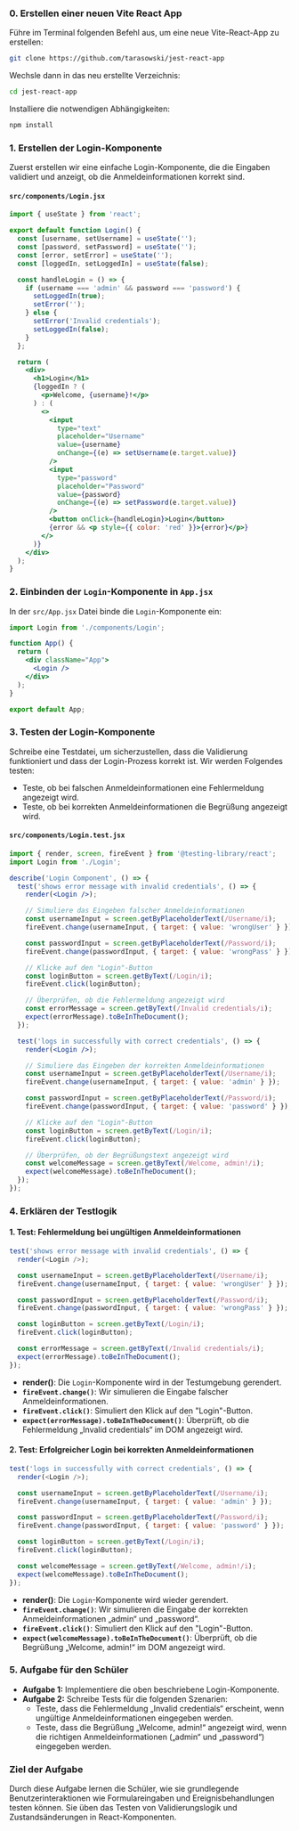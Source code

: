 ### 0. Erstellen einer neuen Vite React App

Führe im Terminal folgenden Befehl aus, um eine neue Vite-React-App zu erstellen:

```bash
git clone https://github.com/tarasowski/jest-react-app
```

Wechsle dann in das neu erstellte Verzeichnis:

```bash
cd jest-react-app
```

Installiere die notwendigen Abhängigkeiten:

```bash
npm install
```


### 1. Erstellen der Login-Komponente

Zuerst erstellen wir eine einfache Login-Komponente, die die Eingaben validiert und anzeigt, ob die Anmeldeinformationen korrekt sind.

#### `src/components/Login.jsx`

```jsx
import { useState } from 'react';

export default function Login() {
  const [username, setUsername] = useState('');
  const [password, setPassword] = useState('');
  const [error, setError] = useState('');
  const [loggedIn, setLoggedIn] = useState(false);

  const handleLogin = () => {
    if (username === 'admin' && password === 'password') {
      setLoggedIn(true);
      setError('');
    } else {
      setError('Invalid credentials');
      setLoggedIn(false);
    }
  };

  return (
    <div>
      <h1>Login</h1>
      {loggedIn ? (
        <p>Welcome, {username}!</p>
      ) : (
        <>
          <input 
            type="text" 
            placeholder="Username" 
            value={username} 
            onChange={(e) => setUsername(e.target.value)} 
          />
          <input 
            type="password" 
            placeholder="Password" 
            value={password} 
            onChange={(e) => setPassword(e.target.value)} 
          />
          <button onClick={handleLogin}>Login</button>
          {error && <p style={{ color: 'red' }}>{error}</p>}
        </>
      )}
    </div>
  );
}
```

### 2. Einbinden der `Login`-Komponente in `App.jsx`

In der `src/App.jsx` Datei binde die `Login`-Komponente ein:

```jsx
import Login from './components/Login';

function App() {
  return (
    <div className="App">
      <Login />
    </div>
  );
}

export default App;
```

### 3. Testen der Login-Komponente

Schreibe eine Testdatei, um sicherzustellen, dass die Validierung funktioniert und dass der Login-Prozess korrekt ist. Wir werden Folgendes testen:
- Teste, ob bei falschen Anmeldeinformationen eine Fehlermeldung angezeigt wird.
- Teste, ob bei korrekten Anmeldeinformationen die Begrüßung angezeigt wird.

#### `src/components/Login.test.jsx`

```jsx
import { render, screen, fireEvent } from '@testing-library/react';
import Login from './Login';

describe('Login Component', () => {
  test('shows error message with invalid credentials', () => {
    render(<Login />);

    // Simuliere das Eingeben falscher Anmeldeinformationen
    const usernameInput = screen.getByPlaceholderText(/Username/i);
    fireEvent.change(usernameInput, { target: { value: 'wrongUser' } });

    const passwordInput = screen.getByPlaceholderText(/Password/i);
    fireEvent.change(passwordInput, { target: { value: 'wrongPass' } });

    // Klicke auf den "Login"-Button
    const loginButton = screen.getByText(/Login/i);
    fireEvent.click(loginButton);

    // Überprüfen, ob die Fehlermeldung angezeigt wird
    const errorMessage = screen.getByText(/Invalid credentials/i);
    expect(errorMessage).toBeInTheDocument();
  });

  test('logs in successfully with correct credentials', () => {
    render(<Login />);

    // Simuliere das Eingeben der korrekten Anmeldeinformationen
    const usernameInput = screen.getByPlaceholderText(/Username/i);
    fireEvent.change(usernameInput, { target: { value: 'admin' } });

    const passwordInput = screen.getByPlaceholderText(/Password/i);
    fireEvent.change(passwordInput, { target: { value: 'password' } });

    // Klicke auf den "Login"-Button
    const loginButton = screen.getByText(/Login/i);
    fireEvent.click(loginButton);

    // Überprüfen, ob der Begrüßungstext angezeigt wird
    const welcomeMessage = screen.getByText(/Welcome, admin!/i);
    expect(welcomeMessage).toBeInTheDocument();
  });
});
```

### 4. Erklären der Testlogik

#### **1. Test: Fehlermeldung bei ungültigen Anmeldeinformationen**

```javascript
test('shows error message with invalid credentials', () => {
  render(<Login />);

  const usernameInput = screen.getByPlaceholderText(/Username/i);
  fireEvent.change(usernameInput, { target: { value: 'wrongUser' } });

  const passwordInput = screen.getByPlaceholderText(/Password/i);
  fireEvent.change(passwordInput, { target: { value: 'wrongPass' } });

  const loginButton = screen.getByText(/Login/i);
  fireEvent.click(loginButton);

  const errorMessage = screen.getByText(/Invalid credentials/i);
  expect(errorMessage).toBeInTheDocument();
});
```

- **render(<Login />)**: Die `Login`-Komponente wird in der Testumgebung gerendert.
- **`fireEvent.change()`**: Wir simulieren die Eingabe falscher Anmeldeinformationen.
- **`fireEvent.click()`**: Simuliert den Klick auf den "Login"-Button.
- **`expect(errorMessage).toBeInTheDocument()`**: Überprüft, ob die Fehlermeldung „Invalid credentials“ im DOM angezeigt wird.

#### **2. Test: Erfolgreicher Login bei korrekten Anmeldeinformationen**

```javascript
test('logs in successfully with correct credentials', () => {
  render(<Login />);

  const usernameInput = screen.getByPlaceholderText(/Username/i);
  fireEvent.change(usernameInput, { target: { value: 'admin' } });

  const passwordInput = screen.getByPlaceholderText(/Password/i);
  fireEvent.change(passwordInput, { target: { value: 'password' } });

  const loginButton = screen.getByText(/Login/i);
  fireEvent.click(loginButton);

  const welcomeMessage = screen.getByText(/Welcome, admin!/i);
  expect(welcomeMessage).toBeInTheDocument();
});
```

- **render(<Login />)**: Die `Login`-Komponente wird wieder gerendert.
- **`fireEvent.change()`**: Wir simulieren die Eingabe der korrekten Anmeldeinformationen „admin“ und „password“.
- **`fireEvent.click()`**: Simuliert den Klick auf den "Login"-Button.
- **`expect(welcomeMessage).toBeInTheDocument()`**: Überprüft, ob die Begrüßung „Welcome, admin!“ im DOM angezeigt wird.

### 5. Aufgabe für den Schüler

- **Aufgabe 1:** Implementiere die oben beschriebene Login-Komponente.
- **Aufgabe 2:** Schreibe Tests für die folgenden Szenarien:
  - Teste, dass die Fehlermeldung „Invalid credentials“ erscheint, wenn ungültige Anmeldeinformationen eingegeben werden.
  - Teste, dass die Begrüßung „Welcome, admin!“ angezeigt wird, wenn die richtigen Anmeldeinformationen („admin“ und „password“) eingegeben werden.

### Ziel der Aufgabe

Durch diese Aufgabe lernen die Schüler, wie sie grundlegende Benutzerinteraktionen wie Formulareingaben und Ereignisbehandlungen testen können. Sie üben das Testen von Validierungslogik und Zustandsänderungen in React-Komponenten.

